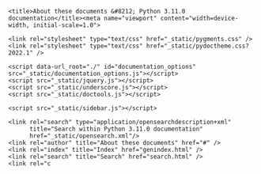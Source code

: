 
<!DOCTYPE html>

<html>
  <head>
    <meta charset="utf-8" />
    <meta name="viewport" content="width=device-width, initial-scale=1.0" /><meta name="generator" content="Docutils 0.17.1: http://docutils.sourceforge.net/" />

    <title>About these documents &#8212; Python 3.11.0 documentation</title><meta name="viewport" content="width=device-width, initial-scale=1.0">
    
    <link rel="stylesheet" type="text/css" href="_static/pygments.css" />
    <link rel="stylesheet" type="text/css" href="_static/pydoctheme.css?2022.1" />
    
    <script data-url_root="./" id="documentation_options" src="_static/documentation_options.js"></script>
    <script src="_static/jquery.js"></script>
    <script src="_static/underscore.js"></script>
    <script src="_static/doctools.js"></script>
    
    <script src="_static/sidebar.js"></script>
    
    <link rel="search" type="application/opensearchdescription+xml"
          title="Search within Python 3.11.0 documentation"
          href="_static/opensearch.xml"/>
    <link rel="author" title="About these documents" href="#" />
    <link rel="index" title="Index" href="genindex.html" />
    <link rel="search" title="Search" href="search.html" />
    <link rel="c